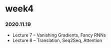 # week4
### 2020.11.19
* Lecture 7 – Vanishing Gradients, Fancy RNNs
* Lecture 8 – Translation, Seq2Seq, Attention

